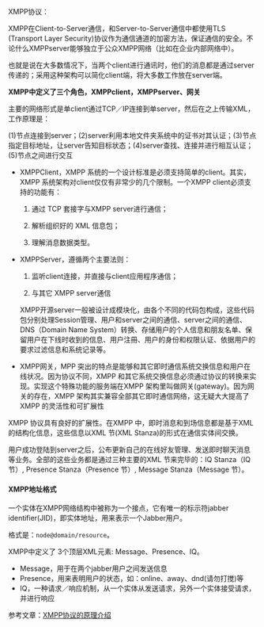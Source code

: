XMPP协议：

XMPP在Client-to-Server通信，和Server-to-Server通信中都使用TLS (Transport Layer Security)协议作为通信通道的加密方法，保证通信的安全。不论什么XMPPserver能够独立于公众XMPP网络（比如在企业内部网络中）。

也就是说在大多数情况下，当两个client进行通讯时，他们的消息都是通过server传递的；采用这种架构可以简化client端，将大多数工作放在server端。

**XMPP中定义了三个角色，XMPPclient，XMPPserver、网关**

主要的网络形式是单client通过TCP／IP连接到单server，然后在之上传输XML，工作原理是：

(1)节点连接到server；(2)server利用本地文件夹系统中的证书对其认证；(3)节点指定目标地址，让server告知目标状态；(4)server查找、连接并进行相互认证；(5)节点之间进行交互

- XMPPClient，XMPP 系统的一个设计标准是必须支持简单的client。其实，XMPP 系统架构对client仅仅有非常少的几个限制。一个XMPP client必须支持的功能有：

  1. 通过 TCP 套接字与XMPP server进行通信；

  2. 解析组织好的 XML 信息包；

  3. 理解消息数据类型。

- XMPPServer，遵循两个主要法则：

  1. 监听client连接，并直接与client应用程序通信；

  2. 与其它 XMPP server通信

  XMPP开源server一般被设计成模块化，由各个不同的代码包构成，这些代码包分别处理Session管理、用户和server之间的通信、server之间的通信、DNS（Domain Name System）转换、存储用户的个人信息和朋友名单、保留用户在下线时收到的信息、用户注冊、用户的身份和权限认证、依据用户的要求过滤信息和系统记录等。

- XMPP网关，MPP 突出的特点是能够和其它即时通信系统交换信息和用户在线状况。因为协议不同，XMPP 和其它系统交换信息必须通过协议的转换来实现。实现这个特殊功能的服务端在XMPP 架构里叫做网关(gateway)。因为网关的存在，XMPP 架构其实兼容全部其它即时通信网络，这无疑大大提高了XMPP 的灵活性和可扩展性



 XMPP 协议具有良好的扩展性。在XMPP 中，即时消息和到场信息都是基于XML 的结构化信息，这些信息以XML 节(XML Stanza)的形式在通信实体间交换。

用户成功登陆到server之后，公布更新自己的在线好友管理、发送即时聊天消息等业务。全部的这些业务都是通过三种主要的XML 节来完毕的：IQ Stanza（IQ 节）, Presence Stanza（Presence 节）, Message Stanza（Message 节）。



#### XMPP地址格式

一个实体在XMPP网络结构中被称为一个接点，它有唯一的标示符jabber identifier(JID)，即实体地址，用来表示一个Jabber用户。

格式是：`node@domain/resource`。

XMPP中定义了  3个顶层XML元素: Message、Presence、IQ。

- Message，用于在两个jabber用户之间发送信息
- Presence，用来表明用户的状态，如：online、away、dnd(请勿打搅)等
- IQ，一种请求／响应机制，从一个实体从发送请求，另外一个实体接受请求，并进行响应

参考文章：[XMPP协议的原理介绍](https://www.cnblogs.com/mfrbuaa/p/3763560.html)



